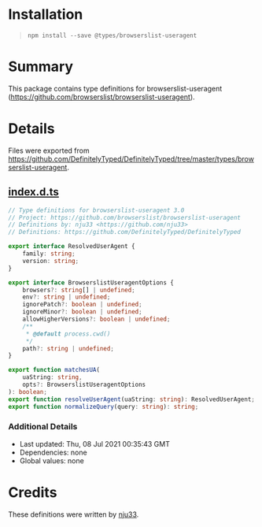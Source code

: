 # Installation
> `npm install --save @types/browserslist-useragent`

# Summary
This package contains type definitions for browserslist-useragent (https://github.com/browserslist/browserslist-useragent).

# Details
Files were exported from https://github.com/DefinitelyTyped/DefinitelyTyped/tree/master/types/browserslist-useragent.
## [index.d.ts](https://github.com/DefinitelyTyped/DefinitelyTyped/tree/master/types/browserslist-useragent/index.d.ts)
````ts
// Type definitions for browserslist-useragent 3.0
// Project: https://github.com/browserslist/browserslist-useragent
// Definitions by: nju33 <https://github.com/nju33>
// Definitions: https://github.com/DefinitelyTyped/DefinitelyTyped

export interface ResolvedUserAgent {
    family: string;
    version: string;
}

export interface BrowserslistUseragentOptions {
    browsers?: string[] | undefined;
    env?: string | undefined;
    ignorePatch?: boolean | undefined;
    ignoreMinor?: boolean | undefined;
    allowHigherVersions?: boolean | undefined;
    /**
     * @default process.cwd()
     */
    path?: string | undefined;
}

export function matchesUA(
    uaString: string,
    opts?: BrowserslistUseragentOptions
): boolean;
export function resolveUserAgent(uaString: string): ResolvedUserAgent;
export function normalizeQuery(query: string): string;

````

### Additional Details
 * Last updated: Thu, 08 Jul 2021 00:35:43 GMT
 * Dependencies: none
 * Global values: none

# Credits
These definitions were written by [nju33](https://github.com/nju33).
